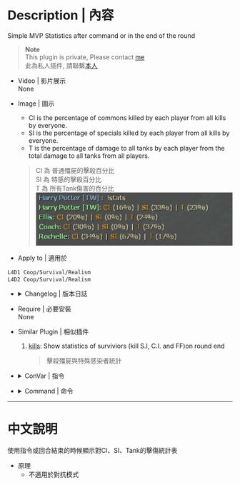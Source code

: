 # Description | 內容
Simple MVP Statistics after command or in the end of the round

> __Note__ <br/>
This plugin is private, Please contact [me](https://github.com/fbef0102/Game-Private_Plugin#私人插件列表-private-plugins-list)<br/>
此為私人插件, 請聯繫[本人](https://github.com/fbef0102/Game-Private_Plugin#私人插件列表-private-plugins-list)

* Video | 影片展示
<br/>None

* Image | 圖示
	* CI is the percentage of commons killed by each player from all kills by everyone.
	* SI is the percentage of specials killed by each player from all kills by everyone.
	* T is the percentage of damage to all tanks by each player from the total damage to all tanks from all players.
	> CI 為 普通殭屍的擊殺百分比<br/>
	SI 為 特感的擊殺百分比<br/>
	T 為 所有Tank傷害的百分比
	<br/>![L4D2_Stats_Percentage_UP_1](image/L4D2_Stats_Percentage_UP_1.jpg)

* Apply to | 適用於
```
L4D1 Coop/Survival/Realism
L4D2 Coop/Survival/Realism
```

* <details><summary>Changelog | 版本日誌</summary>

	* v1.1
	    * More accurate damage done to tank

    * v1.0
        * [By alasfourom](https://forums.alliedmods.net/showpost.php?p=2788307&postcount=2)
</details>

* Require | 必要安裝
<br/>None

* Similar Plugin | 相似插件
	1. [kills](https://github.com/fbef0102/L4D1_2-Plugins/tree/master/kills): Show statistics of surviviors (kill S.I, C.I. and FF)on round end
		> 擊殺殭屍與特殊感染者統計

* <details><summary>ConVar | 指令</summary>

	None
</details>

* <details><summary>Command | 命令</summary>

	* **Display Survivors Stats**
	```php
	sm_stats
	```
</details>

- - - -
# 中文說明
使用指令或回合結束的時候顯示對CI、SI、Tank的擊傷統計表

* 原理
	* 不適用於對抗模式
